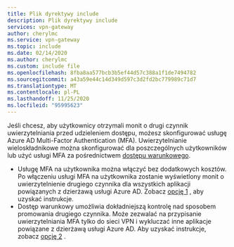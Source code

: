 ```yaml
---
title: Plik dyrektywy include
description: Plik dyrektywy include
services: vpn-gateway
author: cherylmc
ms.service: vpn-gateway
ms.topic: include
ms.date: 02/14/2020
ms.author: cherylmc
ms.custom: include file
ms.openlocfilehash: 8fba8aa577bcb3b5ef44d57c388a1f1de7494782
ms.sourcegitcommit: a43a59e44c14d349d597c3d2fd2bc779989c71d7
ms.translationtype: MT
ms.contentlocale: pl-PL
ms.lasthandoff: 11/25/2020
ms.locfileid: "95995623"
---
```

Jeśli chcesz, aby użytkownicy otrzymali monit o drugi czynnik uwierzytelniania przed udzieleniem dostępu, możesz skonfigurować usługę Azure AD Multi-Factor Authentication (MFA). Uwierzytelnianie wieloskładnikowe można skonfigurować dla poszczególnych użytkowników lub użyć usługi MFA za pośrednictwem [dostępu warunkowego](../articles/active-directory/conditional-access/overview.md).

* Usługę MFA na użytkownika można włączyć bez dodatkowych kosztów. Po włączeniu usługi MFA na użytkownika zostanie wyświetlony monit o uwierzytelnienie drugiego czynnika dla wszystkich aplikacji powiązanych z dzierżawą usługi Azure AD. Zobacz [opcję 1](#peruser) , aby uzyskać instrukcje.
* Dostęp warunkowy umożliwia dokładniejszą kontrolę nad sposobem promowania drugiego czynnika. Może zezwalać na przypisanie uwierzytelniania MFA tylko do sieci VPN i wykluczać inne aplikacje powiązane z dzierżawą usługi Azure AD. Aby uzyskać instrukcje, zobacz [opcję 2](#conditional) .